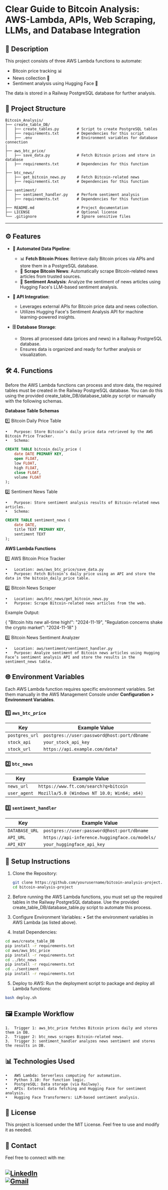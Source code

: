
# Clear Guide to Bitcoin Analysis: AWS-Lambda, APIs, Web Scraping, LLMs, and Database Integration

## 🚀 Description
This project consists of three AWS Lambda functions to automate:
- Bitcoin price tracking 📊
- News collection 📰
- Sentiment analysis using Hugging Face 🤖

The data is stored in a Railway PostgreSQL database for further analysis.

## 📁 Project Structure

```plaintext
Bitcoin_Analysis/
├── create_table_DB/
│   ├── create_tables.py        # Script to create PostgreSQL tables
│   ├── requirements.txt        # Dependencies for this script
│   ├── .env                    # Environment variables for database connection
│
├── aws_btc_price/
│   ├── save_data.py            # Fetch Bitcoin prices and store in database
│   ├── requirements.txt        # Dependencies for this function
│
├── btc_news/
│   ├── get_bitcoin_news.py     # Fetch Bitcoin-related news
│   ├── requirements.txt        # Dependencies for this function
│
├── sentiment/
│   ├── sentiment_handler.py    # Perform sentiment analysis
│   ├── requirements.txt        # Dependencies for this function
│
├── README.md                   # Project documentation
├── LICENSE                     # Optional license
└── .gitignore                  # Ignore sensitive files
```
---


## ⚙️ Features

- **🚀 Automated Data Pipeline**:
  - 📊 **Fetch Bitcoin Prices**: Retrieve daily Bitcoin prices via APIs and store them in a PostgreSQL database.
  - 📰 **Scrape Bitcoin News**: Automatically scrape Bitcoin-related news articles from trusted sources.
  - 🤖 **Sentiment Analysis**: Analyze the sentiment of news articles using Hugging Face's LLM-based sentiment analysis.

- **🔗 API Integration**:
  - Leverages external APIs for Bitcoin price data and news collection.
  - Utilizes Hugging Face's Sentiment Analysis API for machine learning-powered insights.

- **🗄️ Database Storage**:
  - Stores all processed data (prices and news) in a Railway PostgreSQL database.
  - Ensures data is organized and ready for further analysis or visualization.




## 🛠️ 4. Functions

Before the AWS Lambda functions can process and store data, the required tables must be created in the Railway PostgreSQL database. You can do this using the provided create_table_DB/database_table.py script or manually with the following schemas.

**Database Table Schemas**

1️⃣ Bitcoin Daily Price Table

	•	Purpose: Store Bitcoin’s daily price data retrieved by the AWS Bitcoin Price Tracker.
	•	Schema:
```sql
CREATE TABLE bitcoin_daily_price (
    date DATE PRIMARY KEY,
    open FLOAT,
    low FLOAT,
    high FLOAT,
    close FLOAT,
    volume FLOAT
);
```



2️⃣ Sentiment News Table

	•	Purpose: Store sentiment analysis results of Bitcoin-related news articles.
	•	Schema:

```sql
CREATE TABLE sentiment_news (
    date DATE,
    title TEXT PRIMARY KEY,
    sentiment TEXT
);
```

**AWS Lambda Functions**

1️⃣ AWS Bitcoin Price Tracker

	•	Location: aws/aws_btc_price/save_data.py
	•	Purpose: Fetch Bitcoin’s daily price using an API and store the data in the bitcoin_daily_price table.

2️⃣ Bitcoin News Scraper

	•	Location: aws/btc_news/get_bitcoin_news.py
	•	Purpose: Scrape Bitcoin-related news articles from the web.

Example Output:

{
    "Bitcoin hits new all-time high!": "2024-11-19",
    "Regulation concerns shake the crypto market": "2024-11-18"
}

3️⃣ Bitcoin News Sentiment Analyzer

	•	Location: aws/sentiment/sentiment_handler.py
	•	Purpose: Analyze sentiment of Bitcoin news articles using Hugging Face’s sentiment analysis API and store the results in the sentiment_news table.



## 🌐 Environment Variables

Each AWS Lambda function requires specific environment variables. Set them manually in the AWS Management Console under **Configuration > Environment Variables**.

### 1️⃣ `aws_btc_price`

| Key           | Example Value                                      |
|---------------|----------------------------------------------------|
| `postgres_url`| `postgres://user:password@host:port/dbname`        |
| `stock_api`   | `your_stock_api_key`                               |
| `stock_url`   | `https://api.example.com/data?`                    |


### 2️⃣ `btc_news`

| Key           | Example Value                                      |
|---------------|----------------------------------------------------|
| `news_url`    | `https://www.ft.com/search?q=bitcoin`              |
| `user_agent`  | `Mozilla/5.0 (Windows NT 10.0; Win64; x64)`        |



### 3️⃣ `sentiment_handler`

| Key           | Example Value                                      |
|---------------|----------------------------------------------------|
| `DATABASE_URL`| `postgres://user:password@host:port/dbname`        |
| `API_URL`     | `https://api-inference.huggingface.co/models/`     |
| `API_KEY`     | `your_huggingface_api_key`                         |


## 🔧 Setup Instructions


1. Clone the Repository:
   ```bash
   git clone https://github.com/yourusername/bitcoin-analysis-project.git
   cd bitcoin-analysis-project
   ```
2. Before running the AWS Lambda functions, you must set up the required tables in the Railway PostgreSQL database. Use the provided create_table_DB/database_table.py script to automate this process.

3.	Configure Environment Variables:
	•	Set the environment variables in AWS Lambda (as listed above).
4.	Install Dependencies:
```bash
cd aws/create_table_DB
pip install -r requirements.txt
cd aws/aws_btc_price
pip install -r requirements.txt
cd ../btc_news
pip install -r requirements.txt
cd ../sentiment
pip install -r requirements.txt
```


5.	Deploy to AWS:
Run the deployment script to package and deploy all Lambda functions:
```bash
bash deploy.sh
```


## 🖼️ Example Workflow

	1.	Trigger 1: aws_btc_price fetches Bitcoin prices daily and stores them in DB.
	2.	Trigger 2: btc_news scrapes Bitcoin-related news.
	3.	Trigger 3: sentiment_handler analyzes news sentiment and stores the results in DB.

## 📊 Technologies Used

	•	AWS Lambda: Serverless computing for automation.
	•	Python 3.10: For function logic.
	•	PostgreSQL: Data storage (via Railway).
	•	APIs: External data fetching and Hugging Face for sentiment analysis.
	•	Hugging Face Transformers: LLM-based sentiment analysis.

## 📜 License

This project is licensed under the MIT License. Feel free to use and modify it as needed.

## 💬 Contact

Feel free to connect with me:

[![LinkedIn](https://img.shields.io/badge/LinkedIn-0A66C2?style=for-the-badge&logo=linkedin&logoColor=white)](https://www.linkedin.com/in/fehmi-dataanalyst)  
[![Gmail](https://img.shields.io/badge/Gmail-D14836?style=for-the-badge&logo=gmail&logoColor=white)](mailto:katar.fhm@gmail.com)
---
